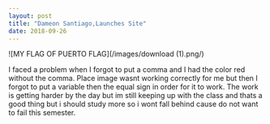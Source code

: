 ```yaml
---
layout: post
title: "Dameon Santiago,Launches Site"
date: 2018-09-26
---
```


![MY FLAG OF PUERTO FLAG](/images/download (1).png/)

I faced a problem when I forgot to put a comma and I had the color red without the comma. 
Place image wasnt working correctly for me but then I forgot to put a variable then the equal sign in order for it to work.
The work is getting harder by the day but im still keeping up with the class and thats a good thing but i should study more so i wont fall behind cause do not want to fail this semester.
